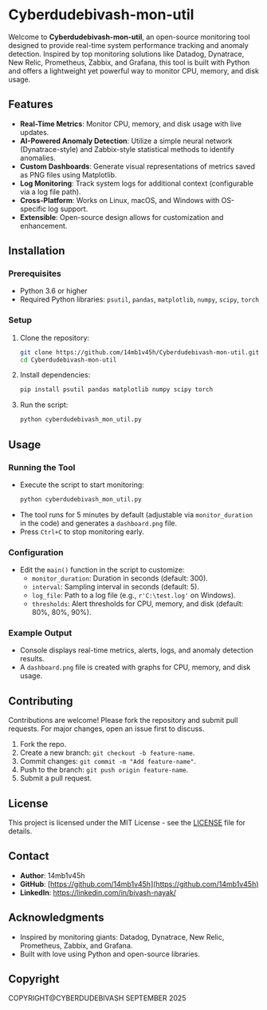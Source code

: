 # Cyberdudebivash-mon-util

Welcome to **Cyberdudebivash-mon-util**, an open-source monitoring tool designed to provide real-time system performance tracking and anomaly detection. Inspired by top monitoring solutions like Datadog, Dynatrace, New Relic, Prometheus, Zabbix, and Grafana, this tool is built with Python and offers a lightweight yet powerful way to monitor CPU, memory, and disk usage.

## Features

- **Real-Time Metrics**: Monitor CPU, memory, and disk usage with live updates.
- **AI-Powered Anomaly Detection**: Utilize a simple neural network (Dynatrace-style) and Zabbix-style statistical methods to identify anomalies.
- **Custom Dashboards**: Generate visual representations of metrics saved as PNG files using Matplotlib.
- **Log Monitoring**: Track system logs for additional context (configurable via a log file path).
- **Cross-Platform**: Works on Linux, macOS, and Windows with OS-specific log support.
- **Extensible**: Open-source design allows for customization and enhancement.

## Installation

### Prerequisites
- Python 3.6 or higher
- Required Python libraries: `psutil`, `pandas`, `matplotlib`, `numpy`, `scipy`, `torch`

### Setup
1. Clone the repository:
   ```bash
   git clone https://github.com/14mb1v45h/Cyberdudebivash-mon-util.git
   cd Cyberdudebivash-mon-util
   ```
2. Install dependencies:
   ```bash
   pip install psutil pandas matplotlib numpy scipy torch
   ```
3. Run the script:
   ```bash
   python cyberdudebivash_mon_util.py
   ```

## Usage

### Running the Tool
- Execute the script to start monitoring:
  ```bash
  python cyberdudebivash_mon_util.py
  ```
- The tool runs for 5 minutes by default (adjustable via `monitor_duration` in the code) and generates a `dashboard.png` file.
- Press `Ctrl+C` to stop monitoring early.

### Configuration
- Edit the `main()` function in the script to customize:
  - `monitor_duration`: Duration in seconds (default: 300).
  - `interval`: Sampling interval in seconds (default: 5).
  - `log_file`: Path to a log file (e.g., `r'C:\test.log'` on Windows).
  - `thresholds`: Alert thresholds for CPU, memory, and disk (default: 80%, 80%, 90%).

### Example Output
- Console displays real-time metrics, alerts, logs, and anomaly detection results.
- A `dashboard.png` file is created with graphs for CPU, memory, and disk usage.

## Contributing
Contributions are welcome! Please fork the repository and submit pull requests. For major changes, open an issue first to discuss.

1. Fork the repo.
2. Create a new branch: `git checkout -b feature-name`.
3. Commit changes: `git commit -m "Add feature-name"`.
4. Push to the branch: `git push origin feature-name`.
5. Submit a pull request.

## License
This project is licensed under the MIT License - see the [LICENSE](LICENSE) file for details.

## Contact
- **Author**: 14mb1v45h
- **GitHub**: [https://github.com/14mb1v45h](https://github.com/14mb1v45h)
- **LinkedIn**: https://linkedin.com/in/bivash-nayak/

## Acknowledgments
- Inspired by monitoring giants: Datadog, Dynatrace, New Relic, Prometheus, Zabbix, and Grafana.
- Built with love using Python and open-source libraries.

## Copyright
  COPYRIGHT@CYBERDUDEBIVASH SEPTEMBER 2025